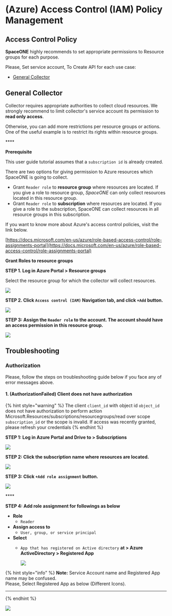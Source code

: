 # \(Azure\) Access Control \(IAM\) Policy Management

## **Access Control** Policy

**SpaceONE** highly recommends to set appropriate permissions to Resource groups for each purpose. 

Please, Set service account, To Create API for each use case:

* [General Collector](azure-access-control-iam-policy-management.md#general-collector)

## General Collector 

Collector requires appropriate authorities to collect cloud resources. We strongly recommend to limit collector's service account its permission to **read only access**. 

Otherwise, you can add more restrictions per resource groups or actions. One of the useful example is to restrict its rights within resource groups.

\*\*\*\*

**Prerequisite**

This user guide tutorial assumes that a `subscription id` is already created.

There are two options for giving permission to Azure resources which SpaceONE is going to collect.

* Grant `Reader role` to **resource group** where resources are located. If you give a role to resource group, _SpaceONE_ can only collect resources located in this resource group.
* Grant `Reader role` to **subscription** where resources are located. If you give a role to the subscription, SpaceONE can collect resources in all resource groups in this subscription.

If you want to know more about Azure's access control policies, visit the link below.

[https://docs.microsoft.com/en-us/azure/role-based-access-control/role-assignments-portal](https://docs.microsoft.com/en-us/azure/role-based-access-control/role-assignments-portal)

**Grant Roles to resource groups**

**STEP 1. Log in Azure Portal &gt; Resource groups** 

Select the resource group for which the collector will collect resources.

![](../../.gitbook/assets/image%20%28104%29.png)

**STEP 2. Click `Access control (IAM)` Navigation tab, and click `+Add` button.**

![](../../.gitbook/assets/image%20%28102%29.png)



**STEP 3: Assign the `Reader role`  to the account. The account should  have an access permission in this resource group.**



![](../../.gitbook/assets/image%20%28103%29.png)

## Troubleshooting

### Authorization

Please, follow the steps on troubleshooting guide below if you face any of error messages above.

#### 1. \(AuthorizationFailed\) Client does not have authorization 

{% hint style="warning" %}
The client `client_id` with object id `object_id` does not have authorization to perform action Microsoft.Resources/subscriptions/resourcegroups/read over scope `subscription_id` or the scope is invalid. If access was recently granted, please refresh your credentials
{% endhint %}

**STEP 1: Log in Azure Portal and Drive to &gt; Subscriptions** 

![](../../.gitbook/assets/screen-shot-2021-04-15-at-18.55.14.png)

  
**STEP 2: Click the subscription name where resources are located.**

![](../../.gitbook/assets/image%20%28114%29.png)

**STEP 3: Click `+Add role assignment` button.**

![](../../.gitbook/assets/image-2-.png)

\*\*\*\*

**STEP 4: Add role assignment for followings as below**

* **Role**
  * `Reader`
* **Assign access to**
  * `User, group, or service principal`
* **Select**
  * `App that has registered on Active directory` **at &gt; Azure ActiveDirectory &gt; Registered App**  


    ![](../../.gitbook/assets/screen-shot-2021-04-16-at-12.45.27%20%281%29.png)

{% hint style="info" %}
**Note:**  Service Account name and Registered App name may be confused.   
Please, Select Registered App as below \(Different Icons\).  
****
{% endhint %}

![](../../.gitbook/assets/screen-shot-2021-04-16-at-12.38.16.png)

